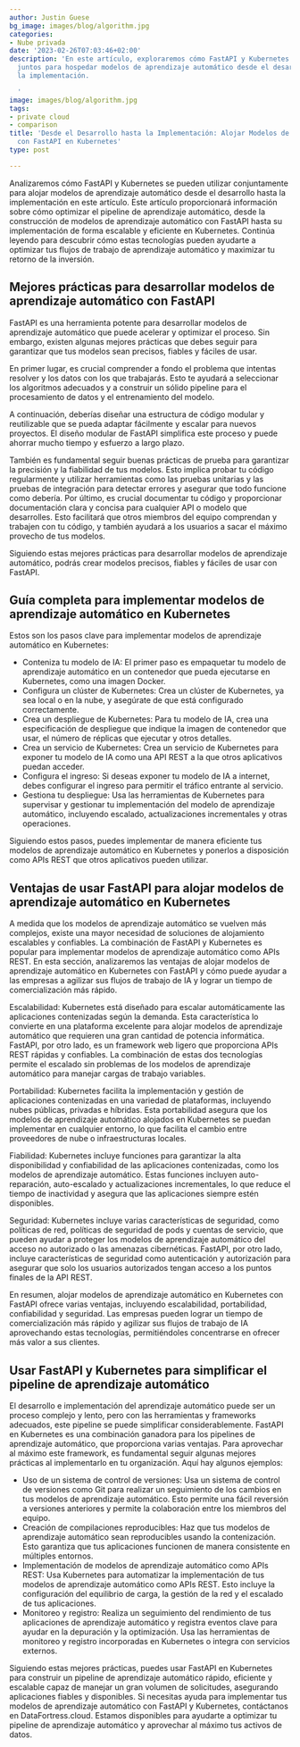 ```yaml
---
author: Justin Guese
bg_image: images/blog/algorithm.jpg
categories:
- Nube privada
date: '2023-02-26T07:03:46+02:00'
description: 'En este artículo, exploraremos cómo FastAPI y Kubernetes se pueden usar
  juntos para hospedar modelos de aprendizaje automático desde el desarrollo hasta
  la implementación.

  '
image: images/blog/algorithm.jpg
tags:
- private cloud
- comparison
title: 'Desde el Desarrollo hasta la Implementación: Alojar Modelos de Machine Learning
  con FastAPI en Kubernetes'
type: post

---
```

Analizaremos cómo FastAPI y Kubernetes se pueden utilizar conjuntamente para alojar modelos de aprendizaje automático desde el desarrollo hasta la implementación en este artículo. Este artículo proporcionará información sobre cómo optimizar el pipeline de aprendizaje automático, desde la construcción de modelos de aprendizaje automático con FastAPI hasta su implementación de forma escalable y eficiente en Kubernetes. Continúa leyendo para descubrir cómo estas tecnologías pueden ayudarte a optimizar tus flujos de trabajo de aprendizaje automático y maximizar tu retorno de la inversión.

## Mejores prácticas para desarrollar modelos de aprendizaje automático con FastAPI

FastAPI es una herramienta potente para desarrollar modelos de aprendizaje automático que puede acelerar y optimizar el proceso. Sin embargo, existen algunas mejores prácticas que debes seguir para garantizar que tus modelos sean precisos, fiables y fáciles de usar.

En primer lugar, es crucial comprender a fondo el problema que intentas resolver y los datos con los que trabajarás. Esto te ayudará a seleccionar los algoritmos adecuados y a construir un sólido pipeline para el procesamiento de datos y el entrenamiento del modelo.

A continuación, deberías diseñar una estructura de código modular y reutilizable que se pueda adaptar fácilmente y escalar para nuevos proyectos. El diseño modular de FastAPI simplifica este proceso y puede ahorrar mucho tiempo y esfuerzo a largo plazo.

También es fundamental seguir buenas prácticas de prueba para garantizar la precisión y la fiabilidad de tus modelos. Esto implica probar tu código regularmente y utilizar herramientas como las pruebas unitarias y las pruebas de integración para detectar errores y asegurar que todo funcione como debería.
Por último, es crucial documentar tu código y proporcionar documentación clara y concisa para cualquier API o modelo que desarrolles. Esto facilitará que otros miembros del equipo comprendan y trabajen con tu código, y también ayudará a los usuarios a sacar el máximo provecho de tus modelos.

Siguiendo estas mejores prácticas para desarrollar modelos de aprendizaje automático, podrás crear modelos precisos, fiables y fáciles de usar con FastAPI.

## Guía completa para implementar modelos de aprendizaje automático en Kubernetes

Estos son los pasos clave para implementar modelos de aprendizaje automático en Kubernetes:

- Conteniza tu modelo de IA: El primer paso es empaquetar tu modelo de aprendizaje automático en un contenedor que pueda ejecutarse en Kubernetes, como una imagen Docker.
- Configura un clúster de Kubernetes: Crea un clúster de Kubernetes, ya sea local o en la nube, y asegúrate de que está configurado correctamente.
- Crea un despliegue de Kubernetes: Para tu modelo de IA, crea una especificación de despliegue que indique la imagen de contenedor que usar, el número de réplicas que ejecutar y otros detalles.
- Crea un servicio de Kubernetes: Crea un servicio de Kubernetes para exponer tu modelo de IA como una API REST a la que otros aplicativos puedan acceder.
- Configura el ingreso: Si deseas exponer tu modelo de IA a internet, debes configurar el ingreso para permitir el tráfico entrante al servicio.
- Gestiona tu despliegue: Usa las herramientas de Kubernetes para supervisar y gestionar tu implementación del modelo de aprendizaje automático, incluyendo escalado, actualizaciones incrementales y otras operaciones.

Siguiendo estos pasos, puedes implementar de manera eficiente tus modelos de aprendizaje automático en Kubernetes y ponerlos a disposición como APIs REST que otros aplicativos pueden utilizar.

## Ventajas de usar FastAPI para alojar modelos de aprendizaje automático en Kubernetes

A medida que los modelos de aprendizaje automático se vuelven más complejos, existe una mayor necesidad de soluciones de alojamiento escalables y confiables. La combinación de FastAPI y Kubernetes es popular para implementar modelos de aprendizaje automático como APIs REST. En esta sección, analizaremos las ventajas de alojar modelos de aprendizaje automático en Kubernetes con FastAPI y cómo puede ayudar a las empresas a agilizar sus flujos de trabajo de IA y lograr un tiempo de comercialización más rápido.

Escalabilidad: Kubernetes está diseñado para escalar automáticamente las aplicaciones contenizadas según la demanda. Esta característica lo convierte en una plataforma excelente para alojar modelos de aprendizaje automático que requieren una gran cantidad de potencia informática. FastAPI, por otro lado, es un framework web ligero que proporciona APIs REST rápidas y confiables. La combinación de estas dos tecnologías permite el escalado sin problemas de los modelos de aprendizaje automático para manejar cargas de trabajo variables.

Portabilidad: Kubernetes facilita la implementación y gestión de aplicaciones contenizadas en una variedad de plataformas, incluyendo nubes públicas, privadas e híbridas. Esta portabilidad asegura que los modelos de aprendizaje automático alojados en Kubernetes se puedan implementar en cualquier entorno, lo que facilita el cambio entre proveedores de nube o infraestructuras locales.

Fiabilidad: Kubernetes incluye funciones para garantizar la alta disponibilidad y confiabilidad de las aplicaciones contenizadas, como los modelos de aprendizaje automático. Estas funciones incluyen auto-reparación, auto-escalado y actualizaciones incrementales, lo que reduce el tiempo de inactividad y asegura que las aplicaciones siempre estén disponibles.

Seguridad: Kubernetes incluye varias características de seguridad, como políticas de red, políticas de seguridad de pods y cuentas de servicio, que pueden ayudar a proteger los modelos de aprendizaje automático del acceso no autorizado o las amenazas cibernéticas. FastAPI, por otro lado, incluye características de seguridad como autenticación y autorización para asegurar que solo los usuarios autorizados tengan acceso a los puntos finales de la API REST.

En resumen, alojar modelos de aprendizaje automático en Kubernetes con FastAPI ofrece varias ventajas, incluyendo escalabilidad, portabilidad, confiabilidad y seguridad. Las empresas pueden lograr un tiempo de comercialización más rápido y agilizar sus flujos de trabajo de IA aprovechando estas tecnologías, permitiéndoles concentrarse en ofrecer más valor a sus clientes.

## Usar FastAPI y Kubernetes para simplificar el pipeline de aprendizaje automático

El desarrollo e implementación del aprendizaje automático puede ser un proceso complejo y lento, pero con las herramientas y frameworks adecuados, este pipeline se puede simplificar considerablemente. FastAPI en Kubernetes es una combinación ganadora para los pipelines de aprendizaje automático, que proporciona varias ventajas. Para aprovechar al máximo este framework, es fundamental seguir algunas mejores prácticas al implementarlo en tu organización. Aquí hay algunos ejemplos:

- Uso de un sistema de control de versiones: Usa un sistema de control de versiones como Git para realizar un seguimiento de los cambios en tus modelos de aprendizaje automático. Esto permite una fácil reversión a versiones anteriores y permite la colaboración entre los miembros del equipo.
- Creación de compilaciones reproducibles: Haz que tus modelos de aprendizaje automático sean reproducibles usando la contenización. Esto garantiza que tus aplicaciones funcionen de manera consistente en múltiples entornos.
- Implementación de modelos de aprendizaje automático como APIs REST: Usa Kubernetes para automatizar la implementación de tus modelos de aprendizaje automático como APIs REST. Esto incluye la configuración del equilibrio de carga, la gestión de la red y el escalado de tus aplicaciones.
- Monitoreo y registro: Realiza un seguimiento del rendimiento de tus aplicaciones de aprendizaje automático y registra eventos clave para ayudar en la depuración y la optimización. Usa las herramientas de monitoreo y registro incorporadas en Kubernetes o integra con servicios externos.

Siguiendo estas mejores prácticas, puedes usar FastAPI en Kubernetes para construir un pipeline de aprendizaje automático rápido, eficiente y escalable capaz de manejar un gran volumen de solicitudes, asegurando aplicaciones fiables y disponibles. Si necesitas ayuda para implementar tus modelos de aprendizaje automático con FastAPI y Kubernetes, contáctanos en DataFortress.cloud. Estamos disponibles para ayudarte a optimizar tu pipeline de aprendizaje automático y aprovechar al máximo tus activos de datos.
